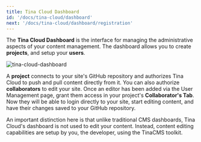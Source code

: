 ```yaml
---
title: Tina Cloud Dashboard
id: '/docs/tina-cloud/dashboard'
next: '/docs/tina-cloud/dashboard/registration'
---
```


The **Tina Cloud Dashboard** is the interface for managing the administrative aspects of your content management. The dashboard allows you to create **projects**, and setup your **users**.

![tina-cloud-dashboard](/img/cloud-dashboard.png)

A **project** connects to your site's GitHub repository and authorizes Tina Cloud to push and pull content directly from it. You can also authorize **collaborators** to edit your site. Once an editor has been added via the User Management page, grant them access in your project's **Collaborator's Tab**. Now they will be able to login directly to your site, start editing content, and have their changes saved to your GitHub repository.

An important distinction here is that unlike traditional CMS dashboards, Tina Cloud's dashboard is not used to edit your content. Instead, content editing capabilities are setup by you, the developer, using the TinaCMS toolkit.
